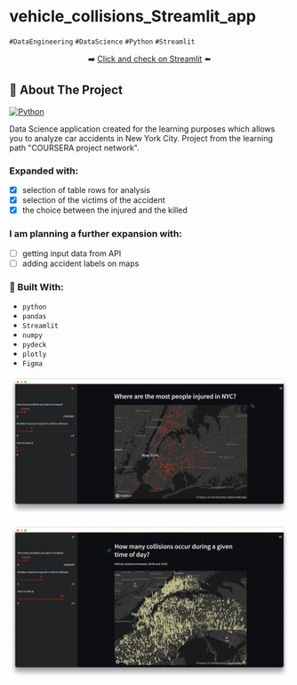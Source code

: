 # vehicle_collisions_Streamlit_app
`#DataEngineering` `#DataScience` `#Python` `#Streamlit`

<p align="center">➡️ <a href="https://marieeczy-vehicle-collisions-streamlit-app-app-03en1y.streamlitapp.com/">Click and check on Streamlit</a> ⬅️</p>


<!-- ABOUT THE PROJECT -->
## 🚀 About The Project

[![Python][python]][python_url]

Data Science application created for the learning purposes which allows you to analyze car accidents in New York City.
Project from the learning path "COURSERA project network". 

### Expanded with:
- [x] selection of table rows for analysis
- [x] selection of the victims of the accident
- [x] the choice between the injured and the killed

### I am planning a further expansion with:
- [ ] getting input data from API
- [ ] adding accident labels on maps

### 🔌 Built With:
- `python`
- `pandas`
- `Streamlit`
- `numpy`
- `pydeck`
- `plotly`
- `Figma`

<!-- ### 👩‍💻 What I learned from this project: -->

[![view1][view1-screenshot]][app_url]

[![view2][view2-screenshot]][app_url]


<!-- MARKDOWN LINKS & IMAGES -->
[app_url]: https://marieeczy-vehicle-collisions-streamlit-app-app-03en1y.streamlitapp.com/
[view1-screenshot]: https://github.com/MarieeCzy/vehicle_collisions_Streamlit_app/blob/main/screenshots/app_screen_2.png?raw=true
[view2-screenshot]: https://github.com/MarieeCzy/vehicle_collisions_Streamlit_app/blob/main/screenshots/app_screen_3.png?raw=true
[python]: https://img.shields.io/badge/Python-3776AB?style=for-the-badge&logo=python&logoColor=white
[python_url]: https://www.python.org/

